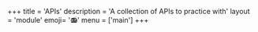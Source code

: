 +++
title = 'APIs'
description = 'A collection of APIs to practice with'
layout = 'module'
emoji= '📻'
menu = ['main']
+++
